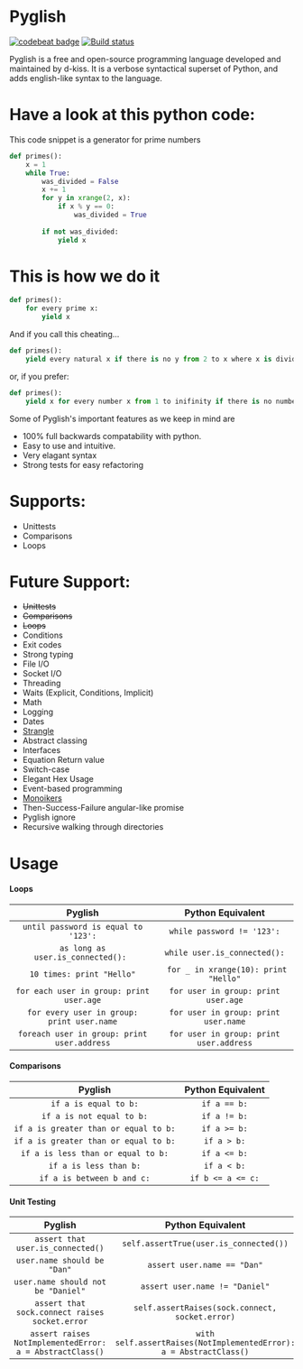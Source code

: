 # Pyglish 


[![codebeat badge](https://codebeat.co/badges/e86a8bfe-3ad9-4d4e-98b6-b5a4e46852f1)](https://codebeat.co/projects/github-com-d-kiss-pyglish-master) [![Build status](https://ci.appveyor.com/api/projects/status/lp9pilvqln7vwkmu/branch/master?svg=true)](https://ci.appveyor.com/project/d-kiss/pyglish/branch/master)


Pyglish is a free and open-source programming language developed and maintained by d-kiss. It is a verbose syntactical superset of Python, and adds english-like syntax to the language. 

# Have a look at this python code:
This code snippet is a generator for prime numbers
```python
def primes():
    x = 1
    while True:
        was_divided = False
        x += 1
        for y in xrange(2, x):
            if x % y == 0:
                was_divided = True
        
        if not was_divided:
            yield x
```

# This is how we do it 
```python
def primes():
    for every prime x:
        yield x
```
And if you call this cheating...
```python
def primes():
    yield every natural x if there is no y from 2 to x where x is divided by y
```
or, if you prefer:
```python
def primes():
    yield x for every number x from 1 to inifinity if there is no number y from 2 to x  where x divides y
```

Some of Pyglish's important features as we keep in mind are
  - 100% full backwards compatability with python.
  - Easy to use and intuitive.
  - Very elagant syntax
 - Strong tests for easy refactoring

# Supports:
  * Unittests
  * Comparisons
  * Loops

# Future Support:
 * ~~Unittests~~
  * ~~Comparisons~~
  * ~~Loops~~
 * Conditions
 * Exit codes
 * Strong typing 
 * File I/O
 * Socket I/O
 * Threading
 * Waits (Explicit, Conditions, Implicit)
 * Math
 * Logging
 * Dates
 * [Strangle](http://www.github.com/d-kiss/strangle)
 * Abstract classing
 * Interfaces
 * Equation Return value
 * Switch-case
 * Elegant Hex Usage
 * Event-based programming
 * [Monoikers](http://www.yegor256.com/2017/05/16/monikers.html)
 * Then-Success-Failure angular-like promise
 * Pyglish ignore
 * Recursive walking through directories


# Usage
#### Loops
| Pyglish | Python Equivalent |
|:-------:|:-------------------:|
| ```until password is equal to '123':```|```while password != '123':```|
|```as long as user.is_connected(): ```| ```while user.is_connected():```|
|```10 times: print "Hello"```|``` for _ in xrange(10): print "Hello"```|
|```for each user in group: print user.age```| ```for user in group: print user.age```
|```for every user in group: print user.name```| ```for user in group: print user.name```
|```foreach user in group: print user.address```| ```for user in group: print user.address```

#### Comparisons
| Pyglish | Python Equivalent |
|:-------:|:-------------------:|
| ```if a is equal to b:```|```if a == b:```|
| ```if a is not equal to b:```|```if a != b:```|
| ```if a is greater than or equal to b:```|```if a >= b:```|
| ```if a is greater than or equal to b:```|```if a > b:```|
| ```if a is less than or equal to b:```|```if a <= b:```|
| ```if a is less than b:```|```if a < b:```|
| ```if a is between b and c:```|```if b <= a <= c:```|

#### Unit Testing
| Pyglish | Python Equivalent |
|:-------:|:-------------------:|
| ```assert that user.is_connected()```|```self.assertTrue(user.is_connected())```|
| ```user.name should be "Dan"```|```assert user.name == "Dan"```|
| ```user.name should not be "Daniel"```|```assert user.name != "Daniel"```|
| ```assert that sock.connect raises socket.error```|```self.assertRaises(sock.connect, socket.error)```|
| ```assert raises NotImplementedError: a = AbstractClass()```|```with self.assertRaises(NotImplementedError): a = AbstractClass()```|

